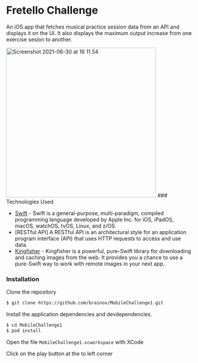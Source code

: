 # Fretello Challenge

An iOS app that fetches musical practice session data from an API and displays it on the UI. It also displays the maximum output increase from one exercise sesion to another.

<img width="403" alt="Screenshot 2021-06-30 at 16 11 54" src="https://user-images.githubusercontent.com/12437059/123986368-27d1b300-d9be-11eb-86bc-fb34f691dfd7.png">
### Technologies Used

* [Swift](https://developer.apple.com/swift/) - Swift is a general-purpose, multi-paradigm, compiled programming language developed by Apple Inc. for iOS, iPadOS, macOS, watchOS, tvOS, Linux, and z/OS
* [RESTful API] A RESTful API is an architectural style for an application program interface (API) that uses HTTP requests to access and use data.
* [Kingfisher](https://cocoapods.org/pods/Kingfisher) - Kingfisher is a powerful, pure-Swift library for downloading and caching images from the web. It provides you a chance to use a pure-Swift way to work with remote images in your next app.

### Installation

Clone the repository
```sh
$ git clone https://github.com/brainox/MobileChallenge1.git
```

Install the application dependencies and devdependencies.

```sh
$ cd MobileChallenge1
$ pod install
```

Open the file `MobileChallenge1.xcworkspace` with XCode

Click on the play button at the to left corner
